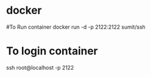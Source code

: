 # docker

#To Run container
docker run -d -p 2122:2122 sumit/ssh

# To login container
ssh root@localhost -p 2122
